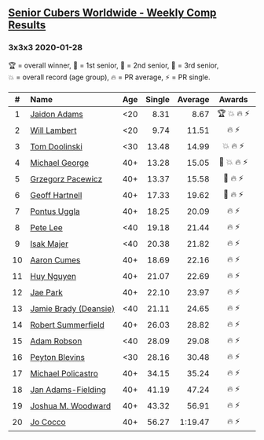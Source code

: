 <style>table {white-space: nowrap;}</style>

## [Senior Cubers Worldwide - Weekly Comp Results](/scw-comp/results/)
### 3x3x3 2020-01-28

<span style="white-space: nowrap;">🏆 = overall winner</span>, <span style="white-space: nowrap;">🥇 = 1st senior</span>, <span style="white-space: nowrap;">🥈 = 2nd senior</span>, <span style="white-space: nowrap;">🥉 = 3rd senior</span>, <span style="white-space: nowrap;">💥 = overall record (age group)</span>, <span style="white-space: nowrap;">🔥 = PR average</span>, <span style="white-space: nowrap;">⚡ = PR single</span>.

| # | Name | Age | Single | Average | Awards | Solve 1 | Solve 2 | Solve 3 | Video |
| :--: | :-- | :--: | --: | --: | :--: | --: | --: | --: | :-- |
| 1 | [Jaidon Adams](../../persons/jaidon_adams/333.md) | <20 | 8.31 | 8.67 | 🏆 💥 🔥 ⚡ | 9.33 | 8.31 | 8.36 | [Link](https://www.facebook.com/jaidon.adams.1/videos/2562434104083122/) |
| 2 | [Will Lambert](../../persons/will_lambert/333.md) | <20 | 9.74 | 11.51 | 🔥 ⚡ | 9.74 | 12.26 | 12.52 | [Link](https://www.facebook.com/Willislwynlambert/videos/10221470476215884/) |
| 3 | [Tom Doolinski](../../persons/tom_doolinski/333.md) | <30 | 13.48 | 14.99 | 💥 🔥 ⚡ | 16.47 | 13.48 | 15.03 | [Link](https://www.facebook.com/tom.dooley.35175/videos/1479385075550710/) |
| 4 | [Michael George](../../persons/michael_george/333.md) | 40+ | 13.28 | 15.05 | 🥇 💥 🔥 ⚡ | 13.28 | 16.63 | 15.24 | [Link](https://www.facebook.com/michael.george.545/videos/10212902094667466/) |
| 5 | [Grzegorz Pacewicz](../../persons/grzegorz_pacewicz/333.md) | 40+ | 13.37 | 15.58 | 🥈 🔥 ⚡ | 13.37 | 16.49 | 16.88 | [Link](https://www.facebook.com/grzegorz.pacewicz/videos/2843577535688602/) |
| 6 | [Geoff Hartnell](../../persons/geoff_hartnell/333.md) | 40+ | 17.33 | 19.62 | 🥉 🔥 ⚡ | 20.60 | 17.33 | 20.95 | [Link](https://www.facebook.com/geoff.hartnell.9/videos/10158249932051694/) |
| 7 | [Pontus Uggla](../../persons/pontus_uggla/333.md) | 40+ | 18.25 | 20.09 | 🔥 ⚡ | 18.25 | 18.99 | 23.04 | [Link](https://www.facebook.com/pontusuggla/videos/10156642116836576/) |
| 8 | [Pete Lee](../../persons/pete_lee/333.md) | <40 | 19.18 | 21.44 | 🔥 ⚡ | 24.79 | 20.36 | 19.18 | [Link](https://www.facebook.com/pete.lee.9003/videos/2491606100949864/) |
| 9 | [Isak Majer](../../persons/isak_majer/333.md) | <40 | 20.38 | 21.82 | 🔥 ⚡ | 24.68 | 20.38 | 20.40 | [Link](https://www.facebook.com/isak.majer/videos/3126688177556268/) |
| 10 | [Aaron Cumes](../../persons/aaron_cumes/333.md) | 40+ | 18.69 | 22.16 | 🔥 ⚡ | 18.69 | 21.84 | 25.96 | [Link](https://www.facebook.com/roncumez/videos/10157973003656399/) |
| 11 | [Huy Nguyen](../../persons/huy_nguyen/333.md) | 40+ | 21.07 | 22.69 | 🔥 ⚡ | 22.96 | 24.06 | 21.07 | [Link](https://www.facebook.com/100000926461779/videos/3674895662551280/) |
| 12 | [Jae Park](../../persons/jae_park/333.md) | 40+ | 22.10 | 23.97 | 🔥 ⚡ | 22.10 | 22.12 | 27.69 | [Link](https://www.facebook.com/100017395687396/videos/558635781392940/) |
| 13 | [Jamie Brady (Deansie)](../../persons/jamie_brady/333.md) | <40 | 21.11 | 24.65 | 🔥 ⚡ | 24.81 | 28.02 | 21.11 | [Link](https://www.facebook.com/Magnacube.askme/videos/1047021635647834/) |
| 14 | [Robert Summerfield](../../persons/robert_summerfield/333.md) | 40+ | 26.03 | 28.82 | 🔥 ⚡ | 32.67 | 26.03 | 27.77 | [Link](https://www.facebook.com/rob.summerfield.33/videos/10157683378806071/) |
| 15 | [Adam Robson](../../persons/adam_robson/333.md) | <40 | 28.09 | 29.08 | 🔥 ⚡ | 28.09 | 28.09 | 31.06 | [Link](https://www.facebook.com/100005428097972/videos/1273943639463227/) |
| 16 | [Peyton Blevins](../../persons/peyton_blevins/333.md) | <30 | 28.16 | 30.48 | 🔥 ⚡ | 32.58 | 30.71 | 28.16 | [Link](https://www.facebook.com/TheNewProcess/videos/3093917170665620/) |
| 17 | [Michael Policastro](../../persons/michael_policastro/333.md) | 40+ | 34.15 | 35.24 | 🔥 ⚡ | 34.51 | 37.06 | 34.15 | [Link](https://www.facebook.com/100008831955388/videos/2261201300850913/) |
| 18 | [Jan Adams-Fielding](../../persons/jan_adams_fielding/333.md) | 40+ | 41.19 | 47.24 | 🔥 ⚡ | 50.49 | 50.04 | 41.19 | [Link](https://www.facebook.com/jan.adamsfielding/videos/10156726807016889/) |
| 19 | [Joshua M. Woodward](../../persons/joshua_m_woodward/333.md) | 40+ | 43.32 | 56.91 | 🔥 ⚡ | 43.32 | 1:06.73 | 1:00.69 | [Link](https://www.facebook.com/joshua.m.woodward.9/videos/10157583486955342/) |
| 20 | [Jo Cocco](../../persons/jo_cocco/333.md) | 40+ | 56.27 | 1:19.47 | 🔥 ⚡ | 1:01.04 | 56.27 | 2:01.11 | [Link](https://www.facebook.com/JoCocco/videos/10156789235712109/) |

<!-- Global site tag (gtag.js) - Google Analytics -->
<script async src="https://www.googletagmanager.com/gtag/js?id=UA-86348435-3"></script>
<script>window.dataLayer = window.dataLayer || []; function gtag() {dataLayer.push(arguments);} gtag('js', new Date()); gtag('config', 'UA-86348435-3');</script>
